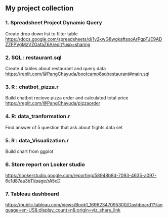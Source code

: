 ## My project collection  

### 1. Spreadsheet Project Dynamic Query
Create drop down list to filter table
https://docs.google.com/spreadsheets/d/1v2kwG8wgkaftssoArPgpTJE9ADZZFPVgMzVZOafaZ6A/edit?usp=sharing

### 2. SQL : restaurant.sql 
Create 4 tables about restaurant and query data
https://replit.com/@PangChayuda/bootcamp8sqlrestaurant#main.sql

### 3. R : chatbot_pizza.r 
Build chatbot recieve pizza order and calculated total price
https://replit.com/@PangChayuda/pizzaorder


### 4. R: data_tranformation.r 
Find answer of 5 question that ask about flights data set

### 5. R : data_Visualization.r
Build chart from ggplot

### 6. Store report on Looker studio 
https://lookerstudio.google.com/reporting/58948b8d-7093-4635-a097-6c1d87aa3b11/page/rA5cD

### 7. Tableau dashboard
https://public.tableau.com/views/Book1_16962347095300/Dashboard1?:language=en-US&:display_count=n&:origin=viz_share_link



